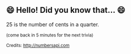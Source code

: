 ## :smile: Hello! Did you know that... :smile:
25 is the number of cents in a quarter.

<sup>(come back in 5 minutes for the next trivia)</sup>


<sup>Credits: http://numbersapi.com</sup>
